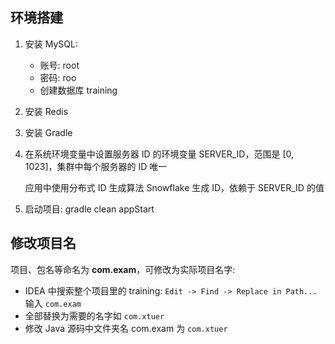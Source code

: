 ## 环境搭建

1. 安装 MySQL:
   * 账号: root
   * 密码: roo
   * 创建数据库 training

2. 安装 Redis

3. 安装 Gradle

4. 在系统环境变量中设置服务器 ID 的环境变量 SERVER_ID，范围是 [0, 1023]，集群中每个服务器的 ID 唯一

   应用中使用分布式 ID 生成算法 Snowflake 生成 ID，依赖于 SERVER_ID 的值

5. 启动项目: gradle clean appStart

## 修改项目名

项目、包名等命名为 **com.exam**，可修改为实际项目名字:

* IDEA 中搜索整个项目里的 training: `Edit -> Find -> Replace in Path...` 输入 `com.exam`
* 全部替换为需要的名字如 `com.xtuer`
* 修改 Java 源码中文件夹名 com.exam 为 `com.xtuer`
